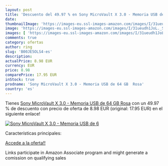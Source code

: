 ```yaml
---
layout: post
title: 'Descuento del 49.97 % en Sony MicroVault X 3.0 - Memoria USB de 6'
date: 
thumbnailImage: 'https://images-eu.ssl-images-amazon.com/images/I/31ueudh1JoL._SL200_.jpg'
image: 'https://images-eu.ssl-images-amazon.com/images/I/31ueudh1JoL._SL200_.jpg'
images: [ 'https://images-eu.ssl-images-amazon.com/images/I/31ueudh1JoL._SL200_.jpg' ]
comments: true
category: ofertas
author: ring
slug: 'B00JE5OLS4-es'
description:
actualPrice: 8.98 EUR
currency: EUR
price: 8.98
comparePrice: 17.95 EUR
inStock: true
prodname: 'Sony MicroVault X 3.0 - Memoria USB de 64 GB  Rosa'
country: 'es'
---
```


Tienes [Sony MicroVault X 3.0 - Memoria USB de 64 GB  Rosa](https://www.amazon.es/dp/B00JE5OLS4/?tag=tolees-21) con un 49.97 % de descuento con precio de oferta de 8.98 EUR (original: 17.95 EUR) en el siguiente enlace!

[![Sony MicroVault X 3.0 - Memoria USB de 6](https://images-eu.ssl-images-amazon.com/images/I/31ueudh1JoL._SL200_.jpg)](https://www.amazon.es/dp/B00JE5OLS4/?tag=tolees-21)

Características principales:


[Accede a la oferta!!](https://www.amazon.es/dp/B00JE5OLS4/?tag=tolees-21)

Links participate in Amazon Associate program and might generate a comission on qualifying sales


